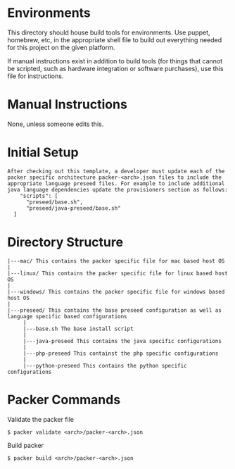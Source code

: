 Environments
=============

This directory should house build tools for environments. Use puppet, homebrew, etc, in the appropriate shell file to build out everything needed for this project on the given platform.

If manual instructions exist in addition to build tools (for things that cannot be scripted, such as hardware integration or software purchases), use this file for instructions.


Manual Instructions
====================

None, unless someone edits this.

Initial Setup
=============

    After checking out this template, a developer must update each of the packer specific architecture packer-<arch>.json files to include the appropriate language preseed files. For example to include additional java language dependencies update the provisioners section as follows:
        "scripts": [
          "preseed/base.sh",
          "preseed/java-preseed/base.sh"
      ]        


Directory Structure
====================

    |---mac/ This contains the packer specific file for mac based host OS
    |
    |---linux/ This contains the packer specific file for linux based host OS
    |
    |---windows/ This contains the packer specific file for windows based host OS
    |
    |---preseed/ This contains the base preseed configuration as well as language specific based configurations
         |
         |---base.sh The base install script
         |
         |---java-preseed This contains the java specific configurations
         |
         |---php-preseed This containst the php specific configurations
         |
         |---python-preseed This contains the python specific configurations


Packer Commands
===============


Validate the packer file

    $ packer validate <arch>/packer-<arch>.json


Build packer

    $ packer build <arch>/packer-<arch>.json 

